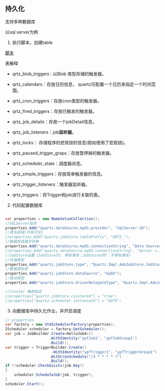 ## 持久化

支持多种数据库

以sql server为例


1. 执行脚本，创建table

[脚本](https://github.com/quartznet/quartznet/blob/main/database/tables/tables_sqlServer.sql)

表解释

* qrtz_blob_triggers : 以Blob 类型存储的触发器。 

* qrtz_calendars：存放日历信息， quartz可配置一个日历来指定一个时间范围。 

* qrtz_cron_triggers：存放cron类型的触发器。 

* qrtz_fired_triggers：存放已触发的触发器。 

* qrtz_job_details：存放一个jobDetail信息。 

* qrtz_job_listeners：job**监听器**。 

* qrtz_locks： 存储程序的悲观锁的信息(假如使用了悲观锁)。 

* qrtz_paused_trigger_graps：存放暂停掉的触发器。 

* qrtz_scheduler_state：调度器状态。 

* qrtz_simple_triggers：存放简单触发器的信息。 

* qrtz_trigger_listeners：触发器监听器。 

* qrtz_triggers：将Trigger和job进行关联的表。

2. 代码配置数据库

```c#

var properties = new NameValueCollection();
//SQLServer版本
properties.Add("quartz.dataSource.myDS.provider", "SqlServer-20");
//表名前缀(可有可无)
//properties.Add("quartz.jobStore.tablePrefix", "QRTZ_");
//数据库连接字符串
properties.Add("quartz.dataSource.myDS.connectionString", "Data Source=.;Initial Catalog=quartz;User ID=sa;Password=123456");
//properties.Add("quartz.dataSource.myDS.connectionString", "Server =.;Database = quartz;Trusted_Connection =True;");
//JobStore设置（JobStoreTX: 带有事务；JobStoreCMT：不带有事务）
//存储类型
properties.Add("quartz.jobStore.type", "Quartz.Impl.AdoJobStore.JobStoreTX, Quartz");
//数据源名称
properties.Add("quartz.jobStore.dataSource", "myDS");
//驱动类型
properties.Add("quartz.jobStore.driverDelegateType", "Quartz.Impl.AdoJobStore.StdAdoDelegate, Quartz");

//cluster 集群指定
//properties["quartz.jobStore.clustered"] = "true";
//properties["quartz.scheduler.instanceId"] = "AUTO";
```

3. 向数据库中持久化作业，并开启调度

```c#
// properties
var factory = new StdSchedulerFactory(properties);
IScheduler scheduler = factory.GetScheduler();
var job = JobBuilder.Create<HelloJob4>()
                    .WithIdentity("ypfJob1", "ypfJobGroup1")
                    .Build();
var trigger = TriggerBuilder.Create()
                     .WithIdentity("ypfTrigger1", "ypfTriggerGroup1")
                    .WithCronSchedule("/3 * * * * ?")
                    .Build();
if (!scheduler.CheckExists(job.Key))
{
    scheduler.ScheduleJob(job, trigger);
}
scheduler.Start();
```